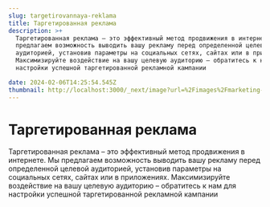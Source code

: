 ```yaml
---
slug: targetirovannaya-reklama
title: Таргетированная реклама
description: >+
  Таргетированная реклама – это эффективный метод продвижения в интернете. Мы
  предлагаем возможность выводить вашу рекламу перед определенной целевой
  аудиторией, установив параметры на социальных сетях, сайтах или в приложениях.
  Максимизируйте воздействие на вашу целевую аудиторию – обратитесь к нам для
  настройки успешной таргетированной рекламной кампании

date: 2024-02-06T14:25:54.545Z
thumbnail: http://localhost:3000/_next/image?url=%2Fimages%2Fmarketing-2.png&w=640&q=60
---
```

# Таргетированная реклама

Таргетированная реклама – это эффективный метод продвижения в интернете. Мы предлагаем возможность выводить вашу рекламу перед определенной целевой аудиторией, установив параметры на социальных сетях, сайтах или в приложениях. Максимизируйте воздействие на вашу целевую аудиторию – обратитесь к нам для настройки успешной таргетированной рекламной кампании
